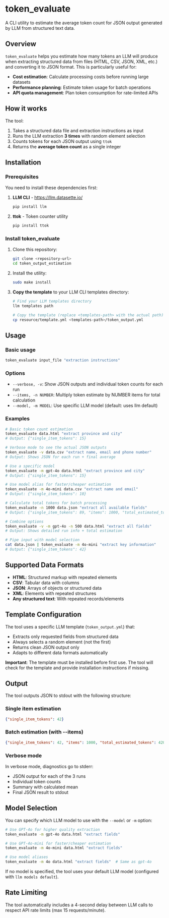 # token_evaluate

A CLI utility to estimate the average token count for JSON output generated by LLM from structured text data.

## Overview

`token_evaluate` helps you estimate how many tokens an LLM will produce when extracting structured data from files (HTML, CSV, JSON, XML, etc.) and converting it to JSON format. This is particularly useful for:

- **Cost estimation**: Calculate processing costs before running large datasets
- **Performance planning**: Estimate token usage for batch operations
- **API quota management**: Plan token consumption for rate-limited APIs

## How it works

The tool:
1. Takes a structured data file and extraction instructions as input
2. Runs the LLM extraction **3 times** with random element selection
3. Counts tokens for each JSON output using `ttok`
4. Returns the **average token count** as a single integer

## Installation

### Prerequisites

You need to install these dependencies first:

1. **LLM CLI** - https://llm.datasette.io/

   ```bash
   pip install llm
   ```

2. **ttok** - Token counter utility

   ```bash
   pip install ttok
   ```

### Install token_evaluate

1. Clone this repository:

   ```bash
   git clone <repository-url>
   cd token_output_estimation
   ```

2. Install the utility:

   ```bash
   sudo make install
   ```

3. **Copy the template** to your LLM CLI templates directory:

   ```bash
   # Find your LLM templates directory
   llm templates path

   # Copy the template (replace <templates-path> with the actual path)
   cp resource/template.yml <templates-path>/token_output.yml
   ```

## Usage

### Basic usage

```bash
token_evaluate input_file "extraction instructions"
```

### Options

- `--verbose, -v`: Show JSON outputs and individual token counts for each run
- `--items, -n NUMBER`: Multiply token estimate by NUMBER items for total calculation
- `--model, -m MODEL`: Use specific LLM model (default: uses llm default)

### Examples

```bash
# Basic token count estimation
token_evaluate data.html "extract province and city"
# Output: {"single_item_tokens": 15}

# Verbose mode to see the actual JSON outputs
token_evaluate -v data.csv "extract name, email and phone number"
# Output: Shows JSON for each run + final average

# Use a specific model
token_evaluate -m gpt-4o data.html "extract province and city"
# Output: {"single_item_tokens": 15}

# Use model alias for faster/cheaper estimation
token_evaluate -m 4o-mini data.csv "extract name and email"
# Output: {"single_item_tokens": 10}

# Calculate total tokens for batch processing
token_evaluate -n 1000 data.json "extract all available fields"
# Output: {"single_item_tokens": 89, "items": 1000, "total_estimated_tokens": 89000}

# Combine options
token_evaluate -v -m gpt-4o -n 500 data.html "extract all fields"
# Output: Shows detailed run info + total estimation

# Pipe input with model selection
cat data.json | token_evaluate -m 4o-mini "extract key information"
# Output: {"single_item_tokens": 42}
```

## Supported Data Formats

- **HTML**: Structured markup with repeated elements
- **CSV**: Tabular data with columns
- **JSON**: Arrays of objects or structured data
- **XML**: Elements with repeated structures
- **Any structured text**: With repeated records/elements

## Template Configuration

The tool uses a specific LLM template (`token_output.yml`) that:

- Extracts only requested fields from structured data
- Always selects a random element (not the first)
- Returns clean JSON output only
- Adapts to different data formats automatically

**Important**: The template must be installed before first use. The tool will check for the template and provide installation instructions if missing.

## Output

The tool outputs JSON to stdout with the following structure:

### Single item estimation

```json
{"single_item_tokens": 42}
```

### Batch estimation (with --items)

```json
{"single_item_tokens": 42, "items": 1000, "total_estimated_tokens": 42000}
```

### Verbose mode

In verbose mode, diagnostics go to stderr:

- JSON output for each of the 3 runs
- Individual token counts
- Summary with calculated mean
- Final JSON result to stdout

## Model Selection

You can specify which LLM model to use with the `--model` or `-m` option:

```bash
# Use GPT-4o for higher quality extraction
token_evaluate -m gpt-4o data.html "extract fields"

# Use GPT-4o-mini for faster/cheaper estimation
token_evaluate -m 4o-mini data.html "extract fields"

# Use model aliases
token_evaluate -m 4o data.html "extract fields"  # Same as gpt-4o
```

If no model is specified, the tool uses your default LLM model (configured with `llm models default`).

## Rate Limiting

The tool automatically includes a 4-second delay between LLM calls to respect API rate limits (max 15 requests/minute).
